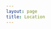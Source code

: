```yaml
---
layout: page
title: Location
---
```


<div id="map" class="map leaflet-container" style="height: 500px; position:relative;"></div>
<script>
    // create the map object and set the cooridnates of the initial view: 
    var map = L.map('map').setView([50.78027, 6.08096], 16);
    // create the tile layer with correct attribution: 

L.tileLayer('https://{s}.tile.openstreetmap.org/{z}/{x}/{y}.png', { attribution: '© <a href="https://www.openstreetmap.org/copyright">OpenStreetMap</a> contributors'
}).addTo(map);

L.marker([50.78027, 6.08096]).addTo(map)
    .bindPopup('<b>MESIGA 2019.</b><br> RWTH - Fachgruppe Mathematik.<br>Pontdriesch 14-16<br>52062 Aachen')
    .openPopup();
</script>
